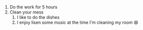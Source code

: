 1. Do the work for 5 hours 
2. Clean your mess
   1. I like to do the dishes
   2. I enjoy lisen some music at the time I'm cleaning my room :smile:
